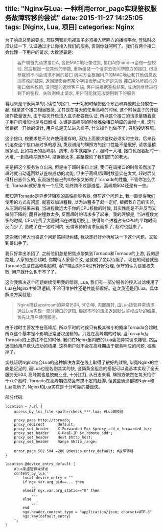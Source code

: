 title: "Nginx与Lua: 一种利用error_page实现鉴权服务故障转移的尝试"
date: 2015-11-27 14:25:05
tags: [Nginx, Lua, 项目]
categories: Nginx
---
为了响应总菊的要求, 互联网智能电视盒子必须接入牌照方的播控平台, 登陆时必须认证一下, 认证通过才让你接入我们的服务, 否则你就呵呵了。我们有两个接口会代理一下用户的请求, 大致逻辑是:

> 客户端首先请求接口A, 会把MAC地址带过来, 接口A的handler会做一些校验, 然后根据一些其他的参数, 重新组装一个请求去访问牌照方的接口, 根据参数的不同会请求不同的接口
> 牌照方会根据用户的MAC地址和其他信息返回鉴权的结果, 返回里面会有某个字段表示成功还是失败
> 接口A对牌照方的接口做些校验, 没问题的返给客户端, 客户端根据鉴权结果, 成功则继续进行剩下的鉴权，失败则终止请求, 用户可能就无法使用剩下的服务

看起来是个很简单的只读性的接口, 一开始的时候把这个东西和其他的业务放在一起, 但是这个接口相当敏感, 尤其是在每天的使用高峰的时候, 这个时候盒子的开启操作数量很大, 由于每次开启进入盒子都要做认证, 所以这个接口的请求量随着盒子用户的增加也是与日剧增, 关键是高峰期的时候难免接口响应的会慢一点, 这时候根据一开始的设计, 用户总是无法进入盒子, 什么操作也做不了, 只能投诉客服。

这个接口, 按要求是不允许使用缓存的, 因为上面要求鉴权必须实时生效。后来我们追查这个接口超时多的原因, 发现调用的牌照方的接口性能不是很好, 请求量稍微多点, 比如每天的高峰期、周末, 基本就瘫掉了。超时一大堆, 接口也跟着超时一大堆, 一到高峰期就504, 投诉量太多, 甚至惊动了我们部门的老大。

先是把这个服务独立出来, 但是由于超时来自上游, 我们在调接口的时候虽然加了超时就自动返回默认鉴权成功的功能, 但由于高峰期超时数量实在太大, 超时后又得打日志什么的, 反而服务自己的IO好像又影响了Tornado的性能, 不管你怎么优化, Tornado就好象有一个瓶颈, 始终跨不过那道槛。高峰期504还是有一些。

都知道Tornado是异步非阻塞的高性能服务器, 但在这个问题上, 我一直觉得我们使用的方式有问题, 就喜欢加进程数, 以为进程多了就一定好, 根据我自己的实验, 从压测的结果来看, 当进程数远大于你的CPU核数的时候, 其实性能是不升反而又微弱下降的, 而且进程数太多, 反而超时的请求多了起来。我的理解是, 当进程数太多的时候, CPU花费了大量时间在进程切换上, 使得每个进程占有CPU的平均时间反而少了, 造成了在一定时间内, 无谓等待的请求反而多了, 超时也就来了。

这次我们老大也被这个问题搞得挺纠结, 我决定好好分析解决一下这个问题。又轮到哥出手了。

我只好拿出杀招了, 之前他们总是把焦点聚集到Tornado和Tornado的上游, 我的思路是, 人家的东西超时, 你期待人家替你改, 这就成了坐以待毙了。现在的问题就是: Tornado总是在高峰期超时, 客户端面对504没有好好处理, 保守的认为是鉴权失败, 用户就什么也干不了了。

这次我解决这个问题继续使用我的暗器, Lua, 我们有一部分服务的接入过滤使用了Lua在Nginx中处理逻辑, 不论可维护性还是性能都很好。这次我还是用Lua。具体解决方案就是:

>Nginx捕获upstream的异常(504, 502)等, 内部跳转, 由Lua接管异常请求, 通过Lua实现一部分接口的逻辑, 根据不同的请求返回默认鉴权成功的结果, 优先让用户使用服务。

由于超时主要发生在高峰期, 所以平时的时候只有极其微小的概率Tornado会超时, 所以这个基本是不影响正常鉴权逻辑的。只是在高峰期的时候, 当Tornado及Tornado的上游扛不住的时候, 我们在Nginx里内嵌的Lua会把异常请求接管, 然后返回给用户默认成功的结果, 这样用户就不会在高峰期由于服务响应的问题, 被踢掉了。

实践证明Nginx结合Lua的这种解决方案在线上取得了很好的效果, 毕竟Nginx的性能是足足的, 而Lua也是名副其实的快, 这俩黄金组合的搭配可以说基本实现了全天服务无504, 高峰期也是兢兢业业, 十分扛打, 从日志来看, 牌照方依然在每天给你千八个超时, Tornado在高峰期依然会有搞不定的赶脚, 但这些通通都被Nginx和Lua洗地了, Nginx和Lua实在是十分可靠的接盘侠。

部分代码:

    location ~ /url {
        access_by_lua_file <path>/check_***.lua; #Lua做校验

        proxy_pass http://tornado;
        proxy_redirect      default;
        proxy_set_header    X-Forwarded-For $proxy_add_x_forwarded_for;
        proxy_set_header    X-Real-IP $x_remote_addr;
        proxy_set_header    Host $http_host;
        proxy_set_header    Range $http_range;

        error_page 502 504 =200 @device_entry_default; #故障转移
    } 

    location @device_entry_default {
        #lua来接管异常请求
        content_by_lua '  
            local device_entry = ""
            if ngx.var.arg_pid==... then
                ...
            elseif ngx.var.arg_static=="0" then
                ...
            else
                ...
            end
            ngx.header.content_type = "application/json; charset=UTF-8"
            ngx.say(default_entry)
        ';
    }

